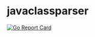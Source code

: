 # javaclassparser

[![Go Report Card](https://goreportcard.com/badge/github.com/mlctrez/javaclassparser)](https://goreportcard.com/report/github.com/mlctrez/javaclassparser)

